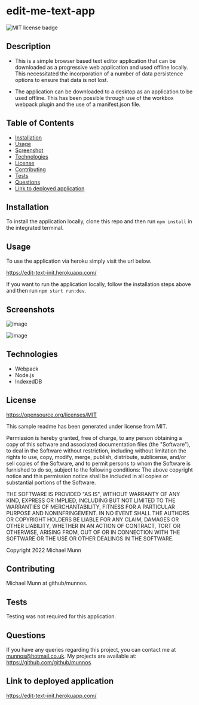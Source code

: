 # edit-me-text-app

![MIT license badge](https://img.shields.io/badge/license-MIT-blue.svg)

## Description

- This is a simple browser based text editor application that can be downloaded as a progressive web application and used offline locally. This necessitated the incorporation of a number of data persistence options to ensure that data is not lost. 

- The application can be downloaded to a desktop as an application to be used offline. This has been possible through use of the workbox webpack plugin and the use of a manifest.json file.

## Table of Contents
* [Installation](#installation)
* [Usage](#usage)
* [Screenshot](#screenshot)
* [Technologies](#technologies)
* [License](#license)
* [Contributing](#contributing)
* [Tests](#tests)
* [Questions](#questions)
* [Link to deployed application](#link-to-deployed-application)

## Installation

To install the application locally, clone this repo and then run `npm install` in the integrated terminal. 

## Usage

To use the application via heroku simply visit the url below.

https://edit-text-init.herokuapp.com/

If you want to run the application locally, follow the installation steps above and then run `npm start run:dev`.

## Screenshots

![image](https://user-images.githubusercontent.com/88617634/201869091-49cc5555-d2db-4680-ba1d-2d4f103bbdaf.png)

![image](https://user-images.githubusercontent.com/88617634/201869228-5e41f431-0479-4196-8c63-4191c0f9f35a.png)

## Technologies

- Webpack
- Node.js
- IndexedDB

## License 

 https://opensource.org/licenses/MIT
 
 This sample readme has been generated under license from MIT.

 Permission is hereby granted, free of charge, to any person obtaining a copy of this software and associated documentation files 
(the "Software"), to deal in the Software without restriction, including without limitation the rights to use, copy, modify, 
merge, publish, distribute, sublicense, and/or sell copies of the Software, and to permit persons to whom the Software is furnished to do so, subject to the following conditions:
The above copyright notice and this permission notice shall be included in all copies or substantial portions of 
the Software.

THE SOFTWARE IS PROVIDED "AS IS", WITHOUT WARRANTY OF ANY KIND, EXPRESS OR IMPLIED, INCLUDING BUT NOT LIMITED TO THE WARRANTIES
 OF MERCHANTABILITY, FITNESS FOR A PARTICULAR PURPOSE AND NONINFRINGEMENT. IN NO EVENT SHALL THE AUTHORS OR COPYRIGHT HOLDERS BE LIABLE FOR ANY CLAIM, 
 DAMAGES OR OTHER LIABILITY, WHETHER IN AN ACTION OF CONTRACT, TORT OR OTHERWISE, ARISING FROM, OUT OF OR IN CONNECTION WITH THE SOFTWARE OR THE USE OR OTHER DEALINGS IN THE SOFTWARE.
 
 Copyright 2022 Michael Munn

## Contributing

Michael Munn at github/munnos.

## Tests

Testing was not required for this application.

## Questions

If you have any queries regarding this project, you can contact me at munnos@hotmail.co.uk. My projects are available at: https://github.com/github/munnos.

## Link to deployed application

https://edit-text-init.herokuapp.com/

